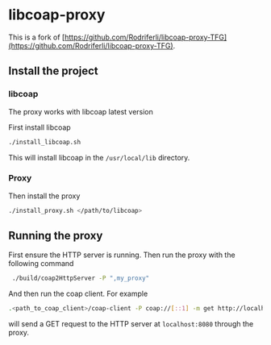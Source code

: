# libcoap-proxy

This is a fork of [https://github.com/Rodriferli/libcoap-proxy-TFG](https://github.com/Rodriferli/libcoap-proxy-TFG).

## Install the project

### libcoap

The proxy works with libcoap latest version

First install libcoap

```bash
./install_libcoap.sh
```

This will install libcoap in the `/usr/local/lib` directory.

### Proxy

Then install the proxy

```bash
./install_proxy.sh </path/to/libcoap>
```

## Running the proxy

First ensure the HTTP server is running. Then run the proxy with the following command

```bash
 ./build/coap2HttpServer -P ",my_proxy"
```

And then run the coap client. For example

```bash
.<path_to_coap_client>/coap-client -P coap://[::1] -m get http://localhost:8080
```

will send a GET request to the HTTP server at `localhost:8080` through the proxy.
